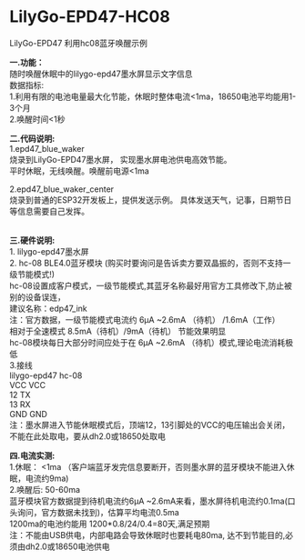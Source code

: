# LilyGo-EPD47-HC08
LilyGo-EPD47 利用hc08蓝牙唤醒示例

<b>一.功能：</b><br/>
    随时唤醒休眠中的lilygo-epd47墨水屏显示文字信息<br/>
  数据指标:<br/>
    1.利用有限的电池电量最大化节能，休眠时整体电流<1ma，18650电池平均能用1-3个月<br/>
    2.唤醒时间<1秒<br/>
    
<b>二.代码说明:</b> <br/>
   1.epd47_blue_waker<br/>
     烧录到LilyGo-EPD47墨水屏， 实现墨水屏电池供电高效节能。<br/>
     平时休眠，无线唤醒。唤醒前电源<1ma<br/>
     
   2.epd47_blue_waker_center<br/>
     烧录到普通的ESP32开发板上，提供发送示例。 具体发送天气，记事，日期节日等信息需要自己发挥。
     
<br/>    
<b>三.硬件说明:</b><br/>
  1. lilygo-epd47墨水屏<br/>
  2. hc-08 BLE4.0蓝牙模块 (购买时要询问是告诉卖方要双晶振的，否则不支持一级节能模式!)<br/>
     hc-08设置成客户模式，一级节能模式,其蓝牙名称最好用官方工具修改下,防止被别的设备误连，<br/>
     建议名称：edp47_ink<br/>
     注：官方数据，一级节能模式电流约 6μA ~2.6mA （待机） /1.6mA（工作）<br/>
        相对于全速模式 8.5mA（待机）/9mA（待机） 节能效果明显<br/>
        hc-08模块每日大部分时间应处于在 6μA ~2.6mA （待机）模式,理论电流消耗极低<br/>
  3.接线<br/>
     lilygo-epd47  hc-08<br/>
       VCC         VCC<br/>
       12          TX<br/>
       13          RX<br/>
       GND         GND<br/>
  注：墨水屏进入节能休眠模式后，顶端12，13引脚处的VCC的电压输出会关闭，不能在此处取电，要从dh2.0或18650处取电<br/>
  
<b>四.电流实测:</b><br/>
  1.休眠： <1ma （客户端蓝牙发完信息要断开，否则墨水屏的蓝牙模块不能进入休眠，电流约9ma)<br/>
  2.唤醒后: 50-60ma<br/>
  蓝牙模块官方数据提到待机电流约6μA ~2.6mA来看，墨水屏待机电流约0.1ma(口头询问，官方数据未找到)，估算平均电流0.5ma<br/>
  1200ma的电池约能用 1200*0.8/24/0.4=80天,满足预期<br/>
  注：不能由USB供电，内部电路会导致休眠时也要耗电80ma, 达不到节能目的,必须由dh2.0或18650电池供电<br/>
  
